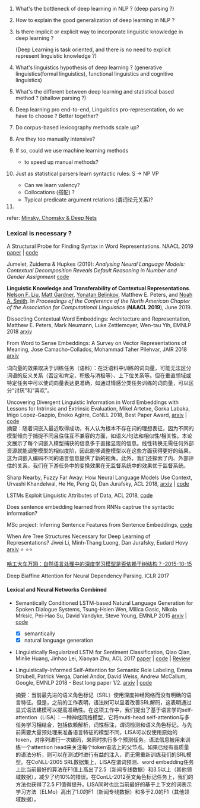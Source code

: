 1. What's the bottleneck of deep learning in NLP ? (deep parsing ?)

2. How to explain the good generalization of deep learning in NLP ?

3. Is there implicit or explicit way to incorporate linguistic knowledge in deep learning ?

   (Deep Learning is task oriented, and there is no need to explicit represent linguistic knowledge ?)

4. What's linguistics hypothesis of deep learning ? (generative linguistics(formal linguistics), functional linguistics and cognitive linguistics)

5. What's the different between deep learning and statistical based method ? (shallow parsing ?)

6. Deep learning pro end-to-end, Linguistics pro-representation, do we have to choose ? Better together?

1. Do corpus-based lexicography methods scale up?
2. Are they too manually intensive?
3. If so, could we use machine learning methods
   - to speed up manual methods?
4. Just as statistical parsers learn syntactic rules: S -> NP VP
   - Can we learn valency?
   - Collocations (搭配) ?
   - Typical predicate argument relations (谓词论元关系)?
5. 

refer: [Minsky, Chomsky & Deep Nets](https://stu.cs.tsinghua.edu.cn/wiki/images/4/45/2018-10-21_CCL2018_Ken.pdf)



### Lexical is necessary ?



A Structural Probe for Finding Syntax in Word Representations. NAACL 2019 [paper](https://nlp.stanford.edu/pubs/hewitt2019structural.pdf) | [code](<https://github.com/john-hewitt/structural-probes/>) 

Jumelet, Zuidema & Hupkes (2019): *Analysing Neural Language Models: Contextual Decomposition Reveals Default Reasoning in Number and Gender Assignment* [code](<https://github.com/i-machine-think/diagnnose>) 

**Linguistic Knowledge and Transferability of Contextual Representations**. [Nelson F. Liu](https://homes.cs.washington.edu/~nfliu/), [Matt Gardner](https://allenai.org/team/mattg/), [Yonatan Belinkov](http://people.csail.mit.edu/belinkov/), Matthew E. Peters, and [Noah A. Smith](http://www.cs.cmu.edu/~nasmith). In *Proceedings of the Conference of the North American Chapter of the Association for Computational Linguistics* (**NAACL 2019**), June 2019.

Dissecting Contextual Word Embeddings: Architecture and Representation, Matthew E. Peters, Mark Neumann, Luke Zettlemoyer, Wen-tau Yih, EMNLP 2018 [arxiv](https://arxiv.org/abs/1808.08949v1) 

From Word to Sense Embeddings: A Survey on Vector Representations of Meaning, Jose Camacho-Collados, Mohammad Taher Pilehvar, JAIR 2018 [arxiv](https://arxiv.org/abs/1805.04032) 

词向量的效果取决于训练任务（语料）：在泛语料中训练的词向量，可能无法区分词语的反义关系（否定和肯定、积极与消极等）、上下位关系等。但在垂直领域或特定任务中可以使词向量表达更准确，如通过情感分类任务训练的词向量，可以区分“讨厌”和“喜欢”。

Uncovering Divergent Linguistic Information in Word Embeddings with Lessons for Intrinsic and Extrinsic Evaluation, Mikel Artetxe, Gorka Labaka, Iñigo Lopez-Gazpio, Eneko Agirre, CoNLL 2018, Best Paper Award, [arxiv](https://arxiv.org/abs/1809.02094) | [code](https://github.com/artetxem/uncovec) <br>摘要：随着词嵌入最近取得成功，有人认为根本不存在词的理想表征，因为不同的模型倾向于捕捉不同且往往互不兼容的方面，如语义/句法和相似性/相关性。本论文展示了每个词嵌入模型捕获的信息多于直接显现的信息。线性转换无需任何外部资源就能调整模型的相似度阶，因此能够调整模型以在这些方面获得更好的结果，这为词嵌入编码不同的语言信息提供了新的视角。此外，我们还探索了内、外部评估的关系，我们在下游任务中的变换效果在无监督系统中的效果优于监督系统。

Sharp Nearby, Fuzzy Far Away: How Neural Language Models Use Context, Urvashi Khandelwal, He He, Peng Qi, Dan Jurafsky, ACL 2018, [arxiv](https://arxiv.org/abs/1805.04623) | [code](https://github.com/urvashik/lm-context-analysis) 

LSTMs Exploit Linguistic Attributes of Data, ACL 2018, [code](https://github.com/nelson-liu/LSTMs-exploit-linguistic-attributes) 

Does sentence embedding learned from RNNs captrue the syntactic information?

MSc project: Inferring Sentence Features from Sentence Embeddings, [code](https://github.com/jonvet/thesis) 

When Are Tree Structures Necessary for Deep Learning of Representations?
Jiwei Li, Minh-Thang Luong, Dan Jurafsky, Eudard Hovy [arxiv](<https://arxiv.org/abs/1503.00185>) :star: :star::star: ​ 

[哈工大车万翔：自然语言处理中的深度学习模型是否依赖于树结构？-2015-10-15](https://mp.weixin.qq.com/s?__biz=MzIxMjAzNDY5Mg==&mid=209300177&idx=1&sn=4d24467ee27da15ae05effaa0ded9332&scene=2&srcid=1015LyJAMxAtArMzdyKyIRHh&from=timeline&isappinstalled=0#rd) 



Deep Biaffine Attention for Neural Dependency Parsing. ICLR 2017



#### Lexical and Neural Networks Combined

- Semantically Conditioned LSTM-based Natural Language Generation for Spoken Dialogue Systems, Tsung-Hsien Wen, Milica Gasic, Nikola Mrksic, Pei-Hao Su, David Vandyke, Steve Young, EMNLP 2015 [arxiv](https://arxiv.org/abs/1508.01745) | [code](https://github.com/hit-computer/SC-LSTM)

  - [x] semantically
  - [x] natural language generation

- Linguistically Regularized LSTM for Sentiment Classification, Qiao Qian, Minlie Huang, Jinhao Lei, Xiaoyan Zhu, ACL 2017 [paper](http://www.aclweb.org/anthology/P17-1154) | [code](http://coai.cs.tsinghua.edu.cn/publications/) | [Review](https://github.com/pochih/SA-papers/blob/master/reviews/Linguistically-Regularized-LSTM-for-Sentiment-Classification.md) 

- Linguistically-Informed Self-Attention for Semantic Role Labeling, Emma Strubell, Patrick Verga, Daniel Andor, David Weiss, Andrew McCallum, Google, EMNLP 2018 - Best long paper 1/2. [arxiv](https://arxiv.org/abs/1804.08199v1) | [code](https://github.com/strubell/LISA)

  摘要：当前最先进的语义角色标记（SRL）使用深度神经网络而没有明确的语言特征。但是，之前的工作表明，语法树可以显着改善SRL解码，这表明通过显式语法建模可以提高准确性。在这项工作中，我们提出了基于语言学的self-attention（LISA）：一种神经网络模型，它将multi-head self-attention与多任务学习相结合，包括依赖解析，词性标注，谓词检测和语义角色标记。与先前需要大量预处理来准备语言特征的模型不同，LISA可以仅使用原始的token，对序列进行一次编码，来同时执行多个预测任务。语法信息被用来训练一个attention head来关注每个token语法上的父节点。如果已经有高质量的语法分析，则可以在测试时进行有益的注入，而无需重新训练我们的SRL模型。在CoNLL-2005 SRL数据集上，LISA在谓词预测、word embedding任务上比当前最好的算法在F1值上高出了2.5（新闻专线数据）和3.5以上（其他领域数据），减少了约10%的错误。在ConLL-2012英文角色标记任务上，我们的方法也获得了2.5 F1值得提升。LISA同时也比当前最好的基于上下文的词表示学习方法（ELMo）高出了1.0的F1（新闻专线数据）和多于2.0的F1（其他领域数据）。





